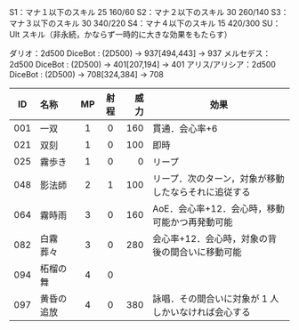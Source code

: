 S1：マナ１以下のスキル 25 160/60
S2：マナ２以下のスキル 30 260/140
S3：マナ３以下のスキル 30 340/220
S4：マナ４以下のスキル 15 420/300
SU：Ult スキル（非永続，かならず一時的に大きな効果をもたらす）

ダリオ：2d500
DiceBot : (2D500) → 937[494,443] → 937
メルセデス：2d500
DiceBot : (2D500) → 401[207,194] → 401
アリス/アリシア：2d500
DiceBot : (2D500) → 708[324,384] → 708

| ID  | 名称       | MP  | 射程 | 威力 | 効果                                                 |
| :-: | :--------- | :-: | :--: | ---: | ---------------------------------------------------- |
| 001 | 一双       |  1  |  0   |  160 | 貫通．会心率+6                                       |
| 021 | 双刻       |  1  |  0   |  100 | 即時                                                 |
| 025 | 霧歩き     |  1  |  0   |    0 | リープ                                               |
| 048 | 影法師     |  2  |  1   |  100 | リープ．次のターン，対象が移動したならそれに追従する |
| 064 | 霧時雨     |  3  |  0   |  160 | AoE．会心率+12．会心時，移動可能かつ再発動可能       |
| 082 | 白霧葬々   |  3  |  0   |  280 | 会心率+12．会心時，対象の背後の間合いに移動可能      |
| 094 | 柘榴の舞   |  4  |  0   |      |                                                      |
| 097 | 黄昏の追放 |  4  |  0   |  380 | 詠唱．その間合いに対象が 1 人しかいなければ会心する  |
